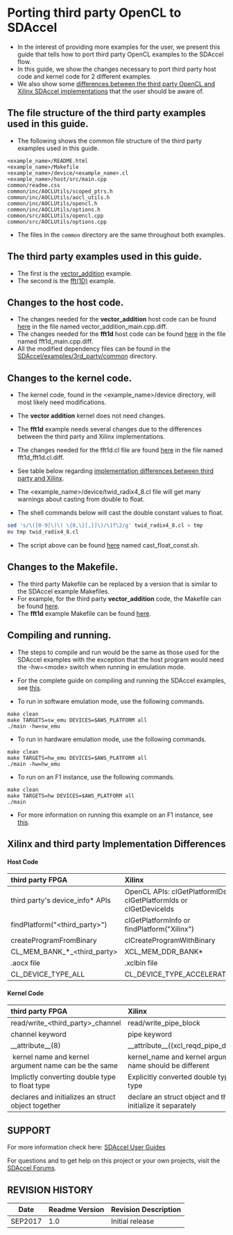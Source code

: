 # Porting third party OpenCL to SDAccel
* In the interest of providing more examples for the user, we present this guide that tells how to port third party OpenCL examples to the SDAccel flow.
* In this guide, we show the changes necessary to port third party host code and kernel code for 2 different examples.
* We also show some [differences between the third party OpenCL and Xilinx SDAccel implementations](#xilinx-and-third-party-implementation-differences) that the user should be aware of.

## The file structure of the third party examples used in this guide.
 * The following shows the common file structure of the third party examples used in this guide.
```
<example_name>/README.html
<example_name>/Makefile
<example_name>/device/<example_name>.cl
<example_name>/host/src/main.cpp
common/readme.css
common/inc/AOCLUtils/scoped_ptrs.h
common/inc/AOCLUtils/aocl_utils.h
common/inc/AOCLUtils/opencl.h
common/inc/AOCLUtils/options.h
common/src/AOCLUtils/opencl.cpp
common/src/AOCLUtils/options.cpp
```
* The files in the `common` directory are the same throughout both examples.

## The third party examples used in this guide.
  * The first is the [vector_addition](https://www.altera.com/support/support-resources/design-examples/design-software/opencl/vector-addition.html) example.
  * The second is the [fft(1D)](https://www.altera.com/support/support-resources/design-examples/design-software/opencl/fft-1d.html) example.

## Changes to the host code.

 * The changes needed for the **vector_addition** host code can be found [here](vector_addition) in the file named vector_addition_main.cpp.diff.
 * The changes needed for the **fft1d** host code can be found [here](fft1d) in the file named fft1d_main.cpp.diff.
 * All the modified dependency files can be found in the [SDAccel/examples/3rd_party/common](common) directory.

## Changes to the kernel code.

* The kernel code, found in the &lt;example_name>/device directory, will most likely need modifications.
* The **vector addition** kernel does not need changes.
* The **fft1d** example needs several changes due to the differences between the third party and Xilinx implementations.
* The changes needed for the fft1d.cl file are found [here](fft1d) in the file named fft1d_fft1d.cl.diff.
* See table below regarding [implementation differences between third party and Xilinx](#xilinx-and-third-party-implementation-differences).

* The &lt;example_name>/device/twid_radix4_8.cl file will get many warnings about casting from double to float.
* The shell commands below will cast the double constant values to float.

```sh
sed 's/\([0-9]\)\( \{0,\}[,}]\)/\1f\2/g' twid_radix4_8.cl > tmp
mv tmp twid_radix4_8.cl
```
* The script above can be found [here](fft1d) named cast_float_const.sh.

## Changes to the Makefile.

* The third party Makefile can be replaced by a version that is similar to the SDAccel example Makefiles.
* For example, for the third party **vector_addition** code, the Makefile can be found [here](vector_addition).
* The **fft1d** example Makefile can be found [here](fft1d).  


## Compiling and running.
* The steps to compile and run would be the same as those used for the SDAccel examples with the exception that the host program would need the -hw=&lt;mode> switch when running in emulation mode.
* For the complete guide on compiling and running the SDAccel examples, see [this](../../README.md).

* To run in software emulation mode, use the following commands.
 ```
make clean
make TARGETS=sw_emu DEVICES=$AWS_PLATFORM all
./main -hw=sw_emu
```

* To run in hardware emulation mode, use the following commands.
 ```
make clean
make TARGETS=hw_emu DEVICES=$AWS_PLATFORM all
./main -hw=hw_emu
```

* To run on an F1 instance, use the following commands.
 ```
make clean
make TARGETS=hw DEVICES=$AWS_PLATFORM all
./main
```

* For more information on running this example on an F1 instance, see [this](../../README.md#runonf1).


## Xilinx and third party Implementation Differences
#### Host Code
| third party FPGA     | Xilinx     |
| :------------- | :------------- |
| third party's device_info* APIs | OpenCL APIs: clGetPlatformIDs or clGetPlatformIds or clGetDeviceIds |
| findPlatform("&lt;third_party>") | clGetPlatformInfo or findPlatform("Xilinx") |
| createProgramFromBinary | clCreateProgramWithBinary |
| CL_MEM_BANK_*_&lt;third_party> | XCL_MEM_DDR_BANK* |
| .aocx file | .xclbin file |
| CL_DEVICE_TYPE_ALL | CL_DEVICE_TYPE_ACCELERATOR |

#### Kernel Code
| third party FPGA | Xilinx |
| :------------- | :------------- |
| read/write_&lt;third_party>_channel | read/write_pipe_block |
| channel  keyword | pipe keyword |
| \_\_attribute__(8) | \_\_attribute__((xcl_reqd_pipe_depth(16))) |
| kernel name and kernel argument name can be the same | kernel_name and kernel arguments' name should be different |
| Implictly converting double type to float type | Explicitly converted double type to float type |
| declares and initializes an struct object together | declare an struct object and then initialize it separately |

## SUPPORT
For more information check here:
[SDAccel User Guides][]

For questions and to get help on this project or your own projects, visit the [SDAccel Forums][].

## REVISION HISTORY

Date    | Readme Version | Revision Description
--------|----------------|-------------------------
SEP2017 | 1.0            | Initial release



[SDAccel Forums]: https://forums.xilinx.com/t5/SDAccel/bd-p/SDx
[SDAccel User Guides]: http://www.xilinx.com/support/documentation-navigation/development-tools/software-development/sdaccel.html?resultsTablePreSelect=documenttype:SeeAll#documentation
